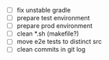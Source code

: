 -[ ] fix unstable gradle
-[ ] prepare test environment
-[ ] prepare prod environment
-[ ] clean *.sh (makefile?)
-[ ] move e2e tests to distinct src
-[ ] clean commits in git log
